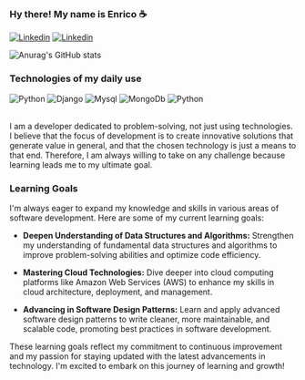 ### Hy there! My name is Enrico ☕

[![Linkedin](https://img.shields.io/badge/LinkedIn-0077B5?style=for-the-badge&logo=linkedin&logoColor=white)](https://www.linkedin.com/in/enrico-mz/)
[![Linkedin](https://img.shields.io/badge/-LeetCode-FFA116?style=for-the-badge&logo=LeetCode&logoColor=black)](https://leetcode.com/enricovmarquezz/)

![Anurag's GitHub stats](https://github-readme-stats.vercel.app/api?username=Enric0Mz&show_icons=true&theme=tokyonight)

### Technologies of my daily use

<div style="display: inline block">
    <img aling="center" alt="Python" src="https://img.shields.io/badge/Python-3776AB?style=for-the-badge&logo=python&logoColor=white">
    <img aling="center" alt="Django" src="https://img.shields.io/badge/Django-092E20?style=for-the-badge&logo=django&logoColor=white">
    <img aling="center" alt="Mysql" src="https://img.shields.io/badge/MySQL-00000F?style=for-the-badge&logo=mysql&logoColor=white">
    <img aling="center" alt="MongoDb" src="https://img.shields.io/badge/MongoDB-4EA94B?style=for-the-badge&logo=mongodb&logoColor=white">
    <img aling="center" alt="Python" src="https://img.shields.io/badge/Amazon_AWS-232F3E?style=for-the-badge&logo=amazon-aws&logoColor=white">
</div><br/>

I am a developer dedicated to problem-solving, not just using technologies. I believe that the focus of development is to create innovative solutions that generate value in general, and that the chosen technology is just a means to that end. Therefore, I am always willing to take on any challenge because learning leads me to my ultimate goal.

### Learning Goals

I'm always eager to expand my knowledge and skills in various areas of software development. Here are some of my current learning goals:

- **Deepen Understanding of Data Structures and Algorithms:** Strengthen my understanding of fundamental data structures and algorithms to improve problem-solving abilities and optimize code efficiency.

- **Mastering Cloud Technologies:** Dive deeper into cloud computing platforms like Amazon Web Services (AWS) to enhance my skills in cloud architecture, deployment, and management.

- **Advancing in Software Design Patterns:** Learn and apply advanced software design patterns to write cleaner, more maintainable, and scalable code, promoting best practices in software development.

These learning goals reflect my commitment to continuous improvement and my passion for staying updated with the latest advancements in technology. I'm excited to embark on this journey of learning and growth!

